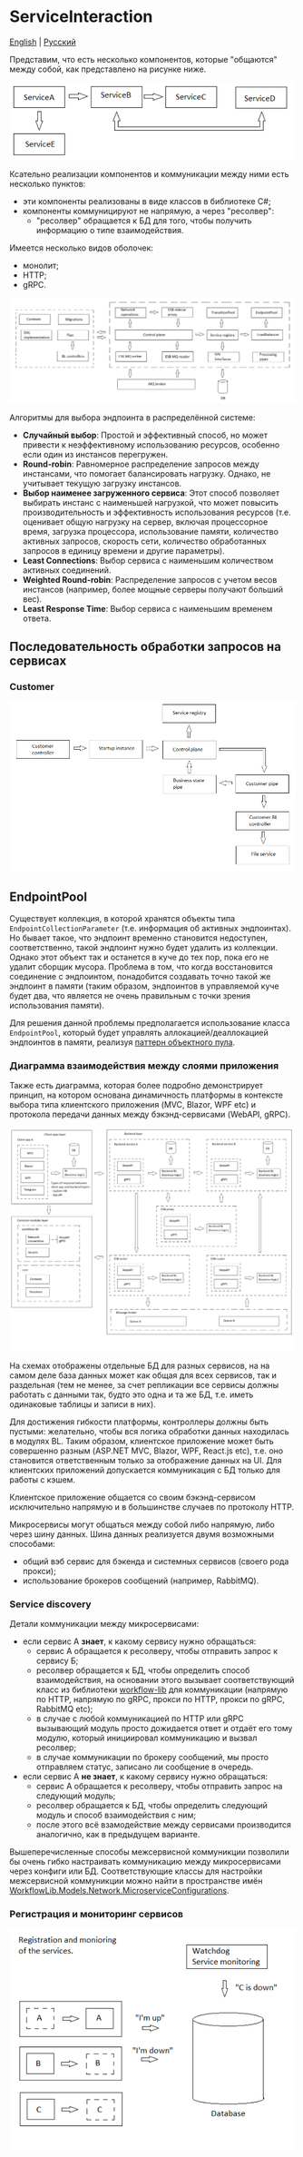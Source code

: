 # ServiceInteraction

[English](README.md) | [Русский](README.ru.md)

Представим, что есть несколько компонентов, которые "общаются" между собой, как представлено на рисунке ниже.

![ServiceInteraction](../../docs/img/examples/ServiceInteraction.png)

Ксательно реализации компонентов и коммуникации между ними есть несколько пунктов:
- эти компоненты реализованы в виде классов в библиотеке C#;
- компоненты коммуницируют не напрямую, а через "ресолвер": 
    - "ресолвер" обращается к БД для того, чтобы получить информацию о типе взаимодействия.

Имеется несколько видов оболочек:
- монолит;
- HTTP;
- gRPC.

![ServiceDiscoveryArchitecture](../../docs/img/examples/ServiceDiscoveryArchitecture.png)

Алгоритмы для выбора эндпоинта в распределённой системе:
- **Случайный выбор**: Простой и эффективный способ, но может привести к неэффективному использованию ресурсов, особенно если один из инстансов перегружен.
- **Round-robin**: Равномерное распределение запросов между инстансами, что помогает балансировать нагрузку. Однако, не учитывает текущую загрузку инстансов.
- **Выбор наименее загруженного сервиса**: Этот способ позволяет выбирать инстанс с наименьшей нагрузкой, что может повысить производительность и эффективность использования ресурсов (т.е. оценивает общую нагрузку на сервер, включая процессорное время, загрузка процессора, использование памяти, количество активных запросов, скорость сети, количество обработанных запросов в единицу времени и другие параметры).
- **Least Connections**: Выбор сервиса с наименьшим количеством активных соединений.
- **Weighted Round-robin**: Распределение запросов с учетом весов инстансов (например, более мощные серверы получают больший вес).
- **Least Response Time**: Выбор сервиса с наименьшим временем ответа.

## Последовательность обработки запросов на сервисах

### Customer

![ServiceInteraction_CustomerService](../../docs/img/examples/ServiceInteraction_CustomerService.png)

## EndpointPool

Существует коллекция, в которой хранятся объекты типа `EndpointCollectionParameter` (т.е. информация об активных эндпоинтах). Но бывает такое, что эндпоинт временно становится недоступен, соответственно, такой эндпоинт нужно будет удалить из коллекции. Однако этот объект так и останется в куче до тех пор, пока его не удалит сборщик мусора. Проблема в том, что когда восстановится соединение с эндпоинтом, понадобится создавать точно такой же эндпоинт в памяти (таким образом, эндпоинтов в управляемой куче будет два, что является не очень правильным с точки зрения использования памяти).

Для решения данной проблемы предполагается использование класса `EndpointPool`, который будет управлять аллокацией/деаллокацией эндпоинтов в памяти, реализуя [паттерн объектного пула](https://en.wikipedia.org/wiki/Object_pool_pattern).

### Диаграмма взаимодействия между слоями приложения 

Также есть диаграмма, которая более подробно демонстрирует принцип, на котором основана динамичность платформы в контексте выбора типа клиентского приложения (MVC, Blazor, WPF etc) и протокола передачи данных между бэкэнд-сервисами (WebAPI, gRPC). 

![layers_simplified](../../docs/img/examples/layers_simplified.png)

На схемах отображены отдельные БД для разных сервисов, на на самом деле база данных может как общая для всех сервисов, так и раздельная (тем не менее, за счет репликации все сервисы должны работать с данными так, будто это одна и та же БД, т.е. иметь одинаковые таблицы и записи в них). 

Для достижения гибкости платформы, контроллеры должны быть пустыми: желательно, чтобы вся логика обработки данных находилась в модулях BL.
Таким образом, клиентское приложение может быть совершенно разным (ASP.NET MVC, Blazor, WPF, React.js etc), т.е. оно становится ответственным только за отображение данных на UI. 
Для клиентских приложений допускается коммуникация с БД только для работы с кэшем.

Клиентское приложение общается со своим бэкэнд-сервисом исключительно напрямую и в большинстве случаев по протоколу HTTP.

Микросервисы могут общаться между собой либо напрямую, либо через шину данных. 
Шина данных реализуется двумя возможными способами: 
- общий вэб сервис для бэкенда и системных сервисов (своего рода прокси); 
- использование брокеров сообщений (например, RabbitMQ).

### Service discovery 

Детали коммуникации между микросервисами:
- если сервис А **знает**, к какому сервису нужно обращаться: 
    - сервис А обращается к ресолверу, чтобы отправить запрос к сервису Б; 
    - ресолвер обращается к БД, чтобы определить способ взаимодействия, на основании этого вызывает соответствующий класс из библиотеки [workflow-lib](https://github.com/alexeysp11/workflow-lib) для коммуникации (напрямую по HTTP, напрямую по gRPC, прокси по HTTP, прокси по gRPC, RabbitMQ etc); 
    - в случае с любой коммуникацией по HTTP или gRPC вызывающий модуль просто дожидается ответ и отдаёт его тому модулю, который инициировал коммуникацию и вызвал ресолвер; 
    - в случае коммуникации по брокеру сообщений, мы просто отправляем статус, записано ли сообщение в очередь.
- если сервис А **не знает**, к какому сервису нужно обращаться: 
    - сервис А обращается к ресолверу, чтобы отправить запрос на следующий модуль; 
    - ресолвер обращается к БД, чтобы определить следующий модуль и способ взаимодействия с ним; 
    - после этого всё взамодействие между сервисами производится аналогично, как в предыдущем варианте.

Вышеперечисленные способы межсервисной коммуникции позволили бы очень гибко настраивать коммуникацию между микросервисами через конфиги или БД.
Соответствующие классы для настройки межсервисной коммуникции можно найти в пространстве имён [WorkflowLib.Models.Network.MicroserviceConfigurations](https://github.com/alexeysp11/workflow-lib/tree/main/src/Models/Network/MicroserviceConfigurations).

### Регистрация и мониторинг сервисов

![services_registration_monitoring](../../docs/img/examples/services_registration_monitoring.png)
